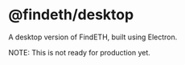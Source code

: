 # @findeth/desktop

A desktop version of FindETH, built using Electron.

NOTE: This is not ready for production yet.

